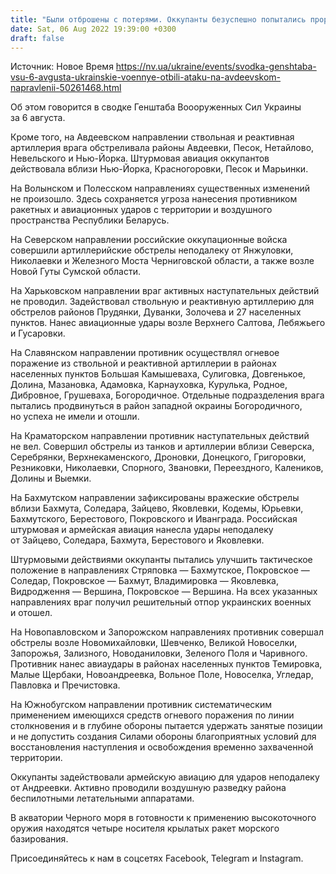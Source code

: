 ```yaml
---
title: "Были отброшены с потерями. Оккупанты безуспешно попытались прорвать оборону ВСУ на Авдеевском направлении — сводка Генштаба"
date: Sat, 06 Aug 2022 19:39:00 +0300
draft: false
---
```

Источник: Новое Время https://nv.ua/ukraine/events/svodka-genshtaba-vsu-6-avgusta-ukrainskie-voennye-otbili-ataku-na-avdeevskom-napravlenii-50261468.html


 Об этом говорится в сводке Генштаба Воооруженных Сил Украины за 6 августа.

Кроме того, на Авдеевском направлении ствольная и реактивная артиллерия врага обстреливала районы Авдеевки, Песок, Нетайлово, Невельского и Нью-Йорка. Штурмовая авиация оккупантов действовала вблизи Нью-Йорка, Красногоровки, Песок и Марьинки.

На Волынском и Полесском направлениях существенных изменений не произошло. Здесь сохраняется угроза нанесения противником ракетных и авиационных ударов с территории и воздушного пространства Республики Беларусь.

На Северском направлении российские оккупационные войска совершили артиллерийские обстрелы неподалеку от Янжуловки, Николаевки и Железного Моста Черниговской области, а также возле Новой Гуты Сумской области.

На Харьковском направлении враг активных наступательных действий не проводил. Задействовал ствольную и реактивную артиллерию для обстрелов районов Прудянки, Дуванки, Золочева и 27 населенных пунктов. Нанес авиационные удары возле Верхнего Салтова, Лебяжьего и Гусаровки.

На Славянском направлении противник осуществлял огневое поражение из ствольной и реактивной артиллерии в районах населенных пунктов Большая Камышеваха, Сулиговка, Довгенькое, Долина, Мазановка, Адамовка, Карнауховка, Курулька, Родное, Дибровное, Грушеваха, Богородичное. Отдельные подразделения врага пытались продвинуться в район западной окраины Богородичного, но успеха не имели и отошли.

На Краматорском направлении противник наступательных действий не вел. Совершил обстрелы из танков и артиллерии вблизи Северска, Серебрянки, Верхнекаменского, Дроновки, Донецкого, Григоровки, Резниковки, Николаевки, Спорного, Звановки, Переездного, Калеников, Долины и Выемки.

На Бахмутском направлении зафиксированы вражеские обстрелы вблизи Бахмута, Соледара, Зайцево, Яковлевки, Кодемы, Юрьевки, Бахмутского, Берестового, Покровского и Иванграда. Российская штурмовая и армейская авиация нанесла удары неподалеку от Зайцево, Соледара, Бахмута, Берестового и Яковлевки.

Штурмовыми действиями оккупанты пытались улучшить тактическое положение в направлениях Стряповка — Бахмутское, Покровское — Соледар, Покровское — Бахмут, Владимировка — Яковлевка, Видродження — Вершина, Покровское — Вершина. На всех указанных направлениях враг получил решительный отпор украинских военных и отошел.

На Новопавловском и Запорожском направлениях противник совершал обстрелы возле Новомихайловки, Шевченко, Великой Новоселки, Запорожья, Зализного, Новоданиловки, Зеленого Поля и Чаривного. Противник нанес авиаудары в районах населенных пунктов Темировка, Малые Щербаки, Новоандреевка, Вольное Поле, Новоселка, Угледар, Павловка и Пречистовка.

На Южнобугском направлении противник систематическим применением имеющихся средств огневого поражения по линии столкновения и в глубине обороны пытается удержать занятые позиции и не допустить создания Силами обороны благоприятных условий для восстановления наступления и освобождения временно захваченной территории.

Оккупанты задействовали армейскую авиацию для ударов неподалеку от Андреевки. Активно проводили воздушную разведку района беспилотными летательными аппаратами.

В акватории Черного моря в готовности к применению высокоточного оружия находятся четыре носителя крылатых ракет морского базирования.

Присоединяйтесь к нам в соцсетях Facebook, Telegram и Instagram.
